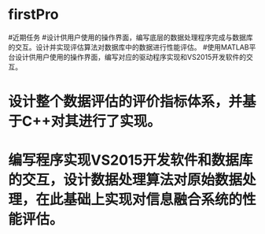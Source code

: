 # firstPro
#近期任务
#设计供用户使用的操作界面，编写底层的数据处理程序完成与数据库的交互。设计并实现评估算法对数据库中的数据进行性能评估。
#使用MATLAB平台设计供用户使用的操作界面，编写对应的驱动程序实现和VS2015开发软件的交互。
#	设计整个数据评估的评价指标体系，并基于C++对其进行了实现。
#	编写程序实现VS2015开发软件和数据库的交互，设计数据处理算法对原始数据处理，在此基础上实现对信息融合系统的性能评估。
